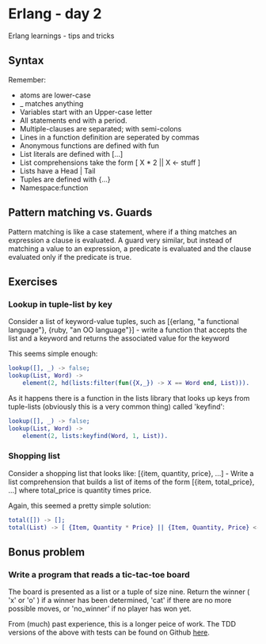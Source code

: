 # Erlang - day 2
Erlang learnings - tips and tricks

## Syntax
Remember:
* atoms are lower-case
* _ matches anything
* Variables start with an Upper-case letter
* All statements end with a period.
* Multiple-clauses are separated; with semi-colons
* Lines in a function definition are seperated by commas
* Anonymous functions are defined with fun
* List literals are defined with [...] 
* List comprehensions take the form [ X * 2 || X <- stuff ]
* Lists have a Head | Tail
* Tuples are defined with {...}
* Namespace:function

## Pattern matching vs. Guards
Pattern matching is like a case statement, where if a thing matches an expression a clause is evaluated. A guard very similar, but instead of matching a value to an expression, a predicate is evaluated and the clause evaluated only if the predicate is true.

## Exercises
### Lookup in tuple-list by key
Consider a list of keyword-value tuples, such as [{erlang, "a functional language"}, {ruby, "an OO language"}] - write a function that accepts the list and a keyword and returns the associated value for the keyword

This seems simple enough:
```erlang
lookup([], _) -> false;
lookup(List, Word) ->
    element(2, hd(lists:filter(fun({X,_}) -> X == Word end, List))).
```

As it happens there is a function in the lists library that looks up keys from tuple-lists (obviously this is a very common thing) called 'keyfind':

```erlang
lookup([], _) -> false;
lookup(List, Word) ->
    element(2, lists:keyfind(Word, 1, List)).
```

### Shopping list
Consider a shopping list that looks like: [{item, quantity, price}, ...] - Write a list comprehension that builds a list of items of the form [{item, total_price}, ...] where total_price is quantity times price.

Again, this seemed a pretty simple solution:
```erlang
total([]) -> [];
total(List) -> [ {Item, Quantity * Price} || {Item, Quantity, Price} <- List].
```

## Bonus problem
### Write a program that reads a tic-tac-toe board 
The board is presented as a list or a tuple of size nine. Return the winner ( 'x' or 'o' ) if a winner has been determined, 'cat' if there are no more possible moves, or 'no_winner' if no player has won yet.

From (much) past experience, this is a longer peice of work.
The TDD versions of the above with tests can be found on Github [here](https://github.com/sleepyfox/7L7W-Erlang/tree/master/day2). 


